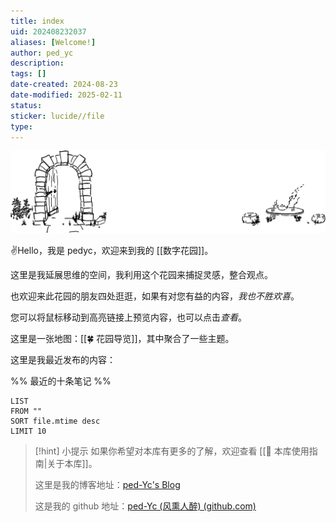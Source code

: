 ```yaml
---
title: index
uid: 202408232037
aliases: [Welcome!]
author: ped_yc
description: 
tags: []
date-created: 2024-08-23
date-modified: 2025-02-11
status: 
sticker: lucide//file
type: 
---
```


![banner](./banner.svg)

✌Hello，我是 pedyc，欢迎来到我的 [[数字花园]]。

这里是我延展思维的空间，我利用这个花园来捕捉灵感，整合观点。

也欢迎来此花园的朋友四处逛逛，如果有对您有益的内容，*我也不胜欢喜*。

您可以将鼠标移动到高亮链接上预览内容，也可以点击*查看*。

这里是一张地图：[[🍀 花园导览]]，其中聚合了一些主题。

这里是我最近发布的内容：

%% 最近的十条笔记 %%

```dataview
LIST
FROM ""
SORT file.mtime desc
LIMIT 10
```

> [!hint] 小提示
> 如果你希望对本库有更多的了解，欢迎查看 [[🧰 本库使用指南|关于本库]]。
>
> 这里是我的博客地址：[ped-Yc's Blog](https://blog.ped-yc.site/)
>
> 这是我的 github 地址：[ped-Yc (风熏人醉) (github.com)](https://github.com/ped-Yc)
